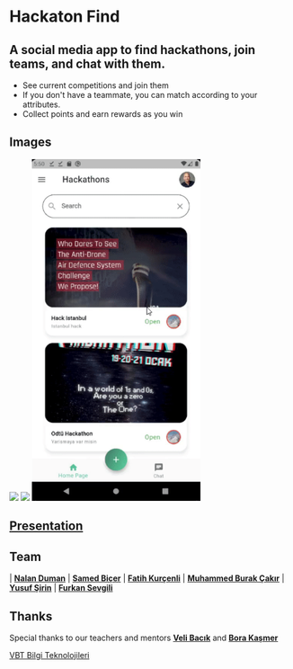 # Hackaton Find

## A social media app to find hackathons, join teams, and chat with them.
 - See current competitions and join them
 - If you don't have a teammate, you can match according to your attributes.
 - Collect points and earn rewards as you win

## Images

<p float="left">
  <img src="Screenshots/93614701-25780c80-f9db-11ea-804f-0a2f0e3ee745.gif" width="300" />
  <img src="Screenshots/93615276-da122e00-f9db-11ea-925e-7a61041e8c34.gif" width="300" /> 
  <img src="Screenshots/93615612-49881d80-f9dc-11ea-86df-00bc1659defa.gif" width="300" />
</p>


## [Presentation](https://www.canva.com/design/DAEIC7iKTMQ/Fg-cDRs_c31r9ail-bpx3g/view?utm_content=DAEIC7iKTMQ&utm_campaign=designshare&utm_medium=link&utm_source=publishsharelink)
<a href="" title="Presentation"></a>



## Team

| <a href="https://github.com/nalanduman" target="_blank">**Nalan Duman**</a> | <a href="https://github.com/samedbcr" target="_blank">**Samed Biçer**</a> | <a href="https://github.com/fatihkurcenli" target="_blank">**Fatih Kurçenli**</a> | <a href="https://github.com/mburakcakir" target="_blank">**Muhammed Burak Çakır**</a> | <a href="https://github.com/yusufexak" target="_blank">**Yusuf Şirin**</a> | <a href="https://github.com/Furknn" target="_blank">**Furkan Sevgili**</a>

## Thanks

Special thanks to our teachers and mentors <a href="https://github.com/VB10" target="_blank">**Veli Bacık**</a> and <a href="https://github.com/borakasmer" target="_blank">**Bora Kaşmer**</a>



<a href="https://www.vbt.com.tr" target="_blank">VBT Bilgi Teknolojileri</a>
